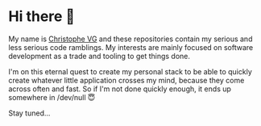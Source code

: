# Hi there 👋

My name is [Christophe VG](https://christophe.vg) and these repositories
contain my serious and less serious code ramblings. My interests are mainly
focused on software development as a trade and tooling to get things done.

I'm on this eternal quest to create my personal stack to be able to quickly
create whatever little application crosses my mind, because they come across
often and fast. So if I'm not done quickly enough, it ends up somewhere in
/dev/null 😇

Stay tuned...
